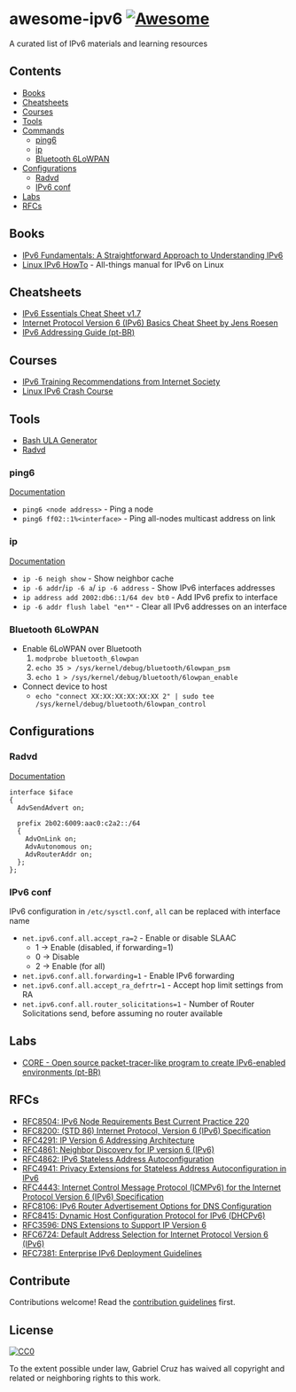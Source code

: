 # awesome-ipv6 [![Awesome](https://awesome.re/badge.svg)](https://awesome.re)

A curated list of IPv6 materials and learning resources


## Contents

- [Books](#books)
- [Cheatsheets](#cheatsheets)
- [Courses](#courses)
- [Tools](#tools)
- [Commands](#commands)
  - [ping6](#ping6)
  - [ip](#ip)
  - [Bluetooth 6LoWPAN](#bluetooth-6lowpan)
- [Configurations](#configurations)
  - [Radvd](#radvd)
  - [IPv6 conf](#ipv6-conf)
- [Labs](#labs)
- [RFCs](#rfcs)

## Books
- [IPv6 Fundamentals: A Straightforward Approach to Understanding IPv6](https://www.amazon.com.br/IPv6-Fundamentals-Straightforward-Approach-Understanding-ebook/dp/B07212JBMT/ref=sr_1_1?__mk_pt_BR=%C3%85M%C3%85%C5%BD%C3%95%C3%91&keywords=IPv6+Fundamentals%3A+A+Straightforward+Approach+to+Understanding+IPv6&qid=1574187978&sr=8-1)
- [Linux IPv6 HowTo](https://www.tldp.org/HOWTO/Linux+IPv6-HOWTO/) - All-things manual for IPv6 on Linux

## Cheatsheets
- [IPv6 Essentials Cheat Sheet v1.7](http://teachmeipv6.com/IPv6-Essentials-Cheat-Sheet.pdf)
- [Internet Protocol Version 6 (IPv6) Basics Cheat Sheet by Jens Roesen](https://www.roesen.org/files/ipv6_cheat_sheet.pdf)
- [IPv6 Addressing Guide (pt-BR)](http://ipv6.br/media/arquivo/ipv6/file/46/enderec-v6.pdf)

## Courses
- [IPv6 Training Recommendations from Internet Society](https://www.internetsociety.org/deploy360/ipv6/training/)
- [Linux IPv6 Crash Course](https://www.linux.com/tutorials/ipv6-crash-course-linux/)

## Tools
- [Bash ULA Generator](https://github.com/adeverteuil/bash-ula-generator)
- [Radvd](https://github.com/reubenhwk/radvd)

### ping6 
[Documentation](https://linux.die.net/man/8/ping6)
- `ping6 <node address>` - Ping a node
- `ping6 ff02::1%<interface>` - Ping all-nodes multicast address on link
  
### ip
[Documentation](https://linux.die.net/man/8/ip)
- `ip -6 neigh show` - Show neighbor cache
- `ip -6 addr`/`ip -6 a`/ `ip -6 address` - Show IPv6 interfaces addresses
- `ip address add 2002:db6::1/64 dev bt0` - Add IPv6 prefix to interface
- `ip -6 addr flush label "en*"` - Clear all IPv6 addresses on an interface

### Bluetooth 6LoWPAN
- Enable 6LoWPAN over Bluetooth
  1. `modprobe bluetooth_6lowpan`
  2. `echo 35 > /sys/kernel/debug/bluetooth/6lowpan_psm`
  3. `echo 1 > /sys/kernel/debug/bluetooth/6lowpan_enable`
- Connect device to host
  - `echo "connect XX:XX:XX:XX:XX:XX 2" | sudo tee /sys/kernel/debug/bluetooth/6lowpan_control`

## Configurations

### Radvd
[Documentation](https://www.systutorials.com/docs/linux/man/5-radvd.conf/)
```
interface $iface
{ 
  AdvSendAdvert on;

  prefix 2b02:6009:aac0:c2a2::/64
  {
    AdvOnLink on;
    AdvAutonomous on;
    AdvRouterAddr on;
  };
};
```

### IPv6 conf
IPv6 configuration in `/etc/sysctl.conf`, `all` can be replaced with interface name
- `net.ipv6.conf.all.accept_ra=2` - Enable or disable SLAAC
  - 1 -> Enable (disabled, if forwarding=1)
  - 0 -> Disable
  - 2 -> Enable (for all)
- `net.ipv6.conf.all.forwarding=1` - Enable IPv6 forwarding
- `net.ipv6.conf.all.accept_ra_defrtr=1` - Accept hop limit settings from RA
- `net.ipv6.conf.all.router_solicitations=1` - Number of Router Solicitations send, before assuming no router available

## Labs
- [CORE - Open source packet-tracer-like program to create IPv6-enabled environments (pt-BR)](http://ipv6.br/pagina/downloads)

## RFCs
- [RFC8504: IPv6 Node Requirements Best Current Practice 220](https://tools.ietf.org/html/rfc8504)
- [RFC8200: (STD 86) Internet Protocol, Version 6 (IPv6) Specification](https://tools.ietf.org/html/rfc8200)
- [RFC4291: IP Version 6 Addressing Architecture](https://tools.ietf.org/html/rfc4291)
- [RFC4861: Neighbor Discovery for IP version 6 (IPv6)](https://tools.ietf.org/html/rfc4861)
- [RFC4862: IPv6 Stateless Address Autoconfiguration](https://tools.ietf.org/html/rfc4862)
- [RFC4941: Privacy Extensions for Stateless Address Autoconfiguration in IPv6](https://tools.ietf.org/html/rfc4941)
- [RFC4443: Internet Control Message Protocol (ICMPv6) for the Internet Protocol Version 6 (IPv6) Specification](https://tools.ietf.org/html/rfc4443)
- [RFC8106: IPv6 Router Advertisement Options for DNS Configuration](https://tools.ietf.org/html/rfc8106)
- [RFC8415: Dynamic Host Configuration Protocol for IPv6 (DHCPv6)](https://tools.ietf.org/html/rfc8415)
- [RFC3596: DNS Extensions to Support IP Version 6](https://tools.ietf.org/html/rfc3596)
- [RFC6724: Default Address Selection for Internet Protocol Version 6 (IPv6)](https://tools.ietf.org/html/rfc6724)
- [RFC7381: Enterprise IPv6 Deployment Guidelines](https://tools.ietf.org/html/rfc7381)

## Contribute

Contributions welcome! Read the [contribution guidelines](contributing.md) first.

## License

[![CC0](https://mirrors.creativecommons.org/presskit/buttons/88x31/svg/cc-zero.svg)](https://creativecommons.org/publicdomain/zero/1.0)

To the extent possible under law, Gabriel Cruz has waived all copyright and
related or neighboring rights to this work.
